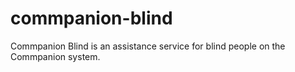 # commpanion-blind
Commpanion Blind is an assistance service for blind people on the Commpanion system.
